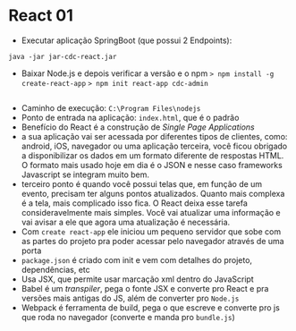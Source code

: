 # React 01

- Executar aplicação SpringBoot (que possui 2 Endpoints):
```
java -jar jar-cdc-react.jar
```
- Baixar Node.js e depois verificar a versão e o npm
```> npm install -g create-react-app```
```> npm init react-app cdc-admin```
```> create-react-app cdc-admin
```
- Caminho de execução: ```C:\Program Files\nodejs```
- Ponto de entrada na aplicação: ```index.html```, que é o padrão
- Benefício do React é a construção de *Single Page Applications*
 - a sua aplicação vai ser acessada por diferentes tipos de clientes, como: android, iOS, navegador ou uma aplicação terceira, você ficou obrigado a disponibilizar os dados em um formato diferente de respostas HTML. O formato mais usado hoje em dia é o JSON e nesse caso frameworks Javascript se integram muito bem.
 - terceiro ponto é quando você possui telas que, em função de um evento, precisam ter alguns pontos atualizados. Quanto mais complexa é a tela, mais complicado isso fica. O React deixa esse tarefa consideravelmente mais simples. Você vai atualizar uma informação e vai avisar a ele que agora uma atualização é necessária.
- Com ```create react-app``` ele iniciou um pequeno servidor que sobe com as partes do projeto pra poder acessar pelo navegador através de uma porta
- ```package.json``` é criado com init e vem com detalhes do projeto, dependências, etc
- Usa JSX, que permite usar marcação xml dentro do JavaScript
- Babel é um *transpiler*, pega o fonte JSX e converte pro React e pra versões mais antigas do JS, além de converter pro ```Node.js```
- Webpack é ferramenta de build, pega o que escreve e converte pro js que roda no navegador (converte e manda pro ```bundle.js```)

